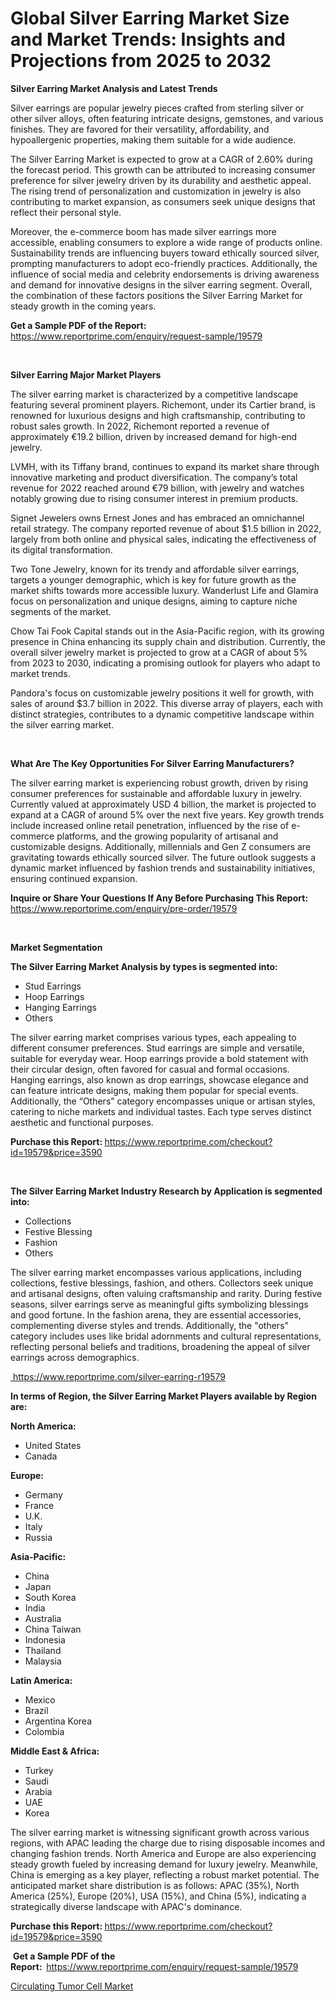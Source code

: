 <p><h1>Global Silver Earring Market Size and Market Trends: Insights and Projections from 2025 to 2032</h1></p><p><strong>Silver Earring Market Analysis and Latest Trends</strong></p>
<p><p>Silver earrings are popular jewelry pieces crafted from sterling silver or other silver alloys, often featuring intricate designs, gemstones, and various finishes. They are favored for their versatility, affordability, and hypoallergenic properties, making them suitable for a wide audience.</p><p>The Silver Earring Market is expected to grow at a CAGR of 2.60% during the forecast period. This growth can be attributed to increasing consumer preference for silver jewelry driven by its durability and aesthetic appeal. The rising trend of personalization and customization in jewelry is also contributing to market expansion, as consumers seek unique designs that reflect their personal style.</p><p>Moreover, the e-commerce boom has made silver earrings more accessible, enabling consumers to explore a wide range of products online. Sustainability trends are influencing buyers toward ethically sourced silver, prompting manufacturers to adopt eco-friendly practices. Additionally, the influence of social media and celebrity endorsements is driving awareness and demand for innovative designs in the silver earring segment. Overall, the combination of these factors positions the Silver Earring Market for steady growth in the coming years.</p></p>
<p><strong>Get a Sample PDF of the Report:&nbsp;</strong> <a href="https://www.reportprime.com/enquiry/request-sample/19579?utm_campaign=3171&utm_medium=2&utm_source=Github&utm_content=ia&utm_term=20032025&utm_id=silver-earring">https://www.reportprime.com/enquiry/request-sample/19579</a></p>
<p>&nbsp;</p>
<p><strong>Silver Earring Major Market Players</strong></p>
<p><p>The silver earring market is characterized by a competitive landscape featuring several prominent players. Richemont, under its Cartier brand, is renowned for luxurious designs and high craftsmanship, contributing to robust sales growth. In 2022, Richemont reported a revenue of approximately €19.2 billion, driven by increased demand for high-end jewelry.</p><p>LVMH, with its Tiffany brand, continues to expand its market share through innovative marketing and product diversification. The company’s total revenue for 2022 reached around €79 billion, with jewelry and watches notably growing due to rising consumer interest in premium products.</p><p>Signet Jewelers owns Ernest Jones and has embraced an omnichannel retail strategy. The company reported revenue of about $1.5 billion in 2022, largely from both online and physical sales, indicating the effectiveness of its digital transformation.</p><p>Two Tone Jewelry, known for its trendy and affordable silver earrings, targets a younger demographic, which is key for future growth as the market shifts towards more accessible luxury. Wanderlust Life and Glamira focus on personalization and unique designs, aiming to capture niche segments of the market. </p><p>Chow Tai Fook Capital stands out in the Asia-Pacific region, with its growing presence in China enhancing its supply chain and distribution. Currently, the overall silver jewelry market is projected to grow at a CAGR of about 5% from 2023 to 2030, indicating a promising outlook for players who adapt to market trends.</p><p>Pandora's focus on customizable jewelry positions it well for growth, with sales of around $3.7 billion in 2022. This diverse array of players, each with distinct strategies, contributes to a dynamic competitive landscape within the silver earring market.</p></p>
<p>&nbsp;</p>
<p><strong>What Are The Key Opportunities For Silver Earring Manufacturers?</strong></p>
<p><p>The silver earring market is experiencing robust growth, driven by rising consumer preferences for sustainable and affordable luxury in jewelry. Currently valued at approximately USD 4 billion, the market is projected to expand at a CAGR of around 5% over the next five years. Key growth trends include increased online retail penetration, influenced by the rise of e-commerce platforms, and the growing popularity of artisanal and customizable designs. Additionally, millennials and Gen Z consumers are gravitating towards ethically sourced silver. The future outlook suggests a dynamic market influenced by fashion trends and sustainability initiatives, ensuring continued expansion.</p></p>
<p><strong>Inquire or Share Your Questions If Any Before Purchasing This Report:</strong> <a href="https://www.reportprime.com/enquiry/pre-order/19579?utm_campaign=3171&utm_medium=2&utm_source=Github&utm_content=ia&utm_term=20032025&utm_id=silver-earring">https://www.reportprime.com/enquiry/pre-order/19579</a></p>
<p>&nbsp;</p>
<p><strong>Market Segmentation</strong></p>
<p><strong>The Silver Earring Market Analysis by types is segmented into:</strong></p>
<p><ul><li>Stud Earrings</li><li>Hoop Earrings</li><li>Hanging Earrings</li><li>Others</li></ul></p>
<p><p>The silver earring market comprises various types, each appealing to different consumer preferences. Stud earrings are simple and versatile, suitable for everyday wear. Hoop earrings provide a bold statement with their circular design, often favored for casual and formal occasions. Hanging earrings, also known as drop earrings, showcase elegance and can feature intricate designs, making them popular for special events. Additionally, the “Others” category encompasses unique or artisan styles, catering to niche markets and individual tastes. Each type serves distinct aesthetic and functional purposes.</p></p>
<p><strong>Purchase this Report:&nbsp;</strong><a href="https://www.reportprime.com/checkout?id=19579&price=3590&utm_campaign=3171&utm_medium=2&utm_source=Github&utm_content=ia&utm_term=20032025&utm_id=silver-earring">https://www.reportprime.com/checkout?id=19579&price=3590</a></p>
<p>&nbsp;</p>
<p><strong>The Silver Earring Market Industry Research by Application is segmented into:</strong></p>
<p><ul><li>Collections</li><li>Festive Blessing</li><li>Fashion</li><li>Others</li></ul></p>
<p><p>The silver earring market encompasses various applications, including collections, festive blessings, fashion, and others. Collectors seek unique and artisanal designs, often valuing craftsmanship and rarity. During festive seasons, silver earrings serve as meaningful gifts symbolizing blessings and good fortune. In the fashion arena, they are essential accessories, complementing diverse styles and trends. Additionally, the "others" category includes uses like bridal adornments and cultural representations, reflecting personal beliefs and traditions, broadening the appeal of silver earrings across demographics.</p></p>
<p><a href="https://www.reportprime.com/silver-earring-r19579?utm_campaign=3171&utm_medium=2&utm_source=Github&utm_content=ia&utm_term=20032025&utm_id=silver-earring">&nbsp;https://www.reportprime.com/silver-earring-r19579</a></p>
<p><strong>In terms of Region, the Silver Earring Market Players available by Region are:</strong></p>
<p>
    <p> <strong> North America: </strong>
        <ul>
            <li>United States</li>
            <li>Canada</li>
        </ul>
        </p> 
    <p> <strong> Europe: </strong>
        <ul>
            <li>Germany</li>
            <li>France</li>
            <li>U.K.</li>
            <li>Italy</li>
            <li>Russia</li>
        </ul>
        </p> 
    <p> <strong> Asia-Pacific: </strong>
        <ul>
            <li>China</li>
            <li>Japan</li>
            <li>South Korea</li>
            <li>India</li>
            <li>Australia</li>
            <li>China Taiwan</li>
            <li>Indonesia</li>
            <li>Thailand</li>
            <li>Malaysia</li>
        </ul>
        </p> 
    <p> <strong> Latin America: </strong>
        <ul>
            <li>Mexico</li>
            <li>Brazil</li>
            <li>Argentina Korea</li>
            <li>Colombia</li>
        </ul>
        </p> 
    <p> <strong> Middle East & Africa: </strong>
        <ul>
            <li>Turkey</li>
            <li>Saudi</li>
            <li>Arabia</li>
            <li>UAE</li>
            <li>Korea</li>
        </ul>
    </p>
    </p>
<p><p>The silver earring market is witnessing significant growth across various regions, with APAC leading the charge due to rising disposable incomes and changing fashion trends. North America and Europe are also experiencing steady growth fueled by increasing demand for luxury jewelry. Meanwhile, China is emerging as a key player, reflecting a robust market potential. The anticipated market share distribution is as follows: APAC (35%), North America (25%), Europe (20%), USA (15%), and China (5%), indicating a strategically diverse landscape with APAC's dominance.</p></p>
<p><strong>Purchase this Report: </strong><a href="https://www.reportprime.com/checkout?id=19579&price=3590&utm_campaign=3171&utm_medium=2&utm_source=Github&utm_content=ia&utm_term=20032025&utm_id=silver-earring">https://www.reportprime.com/checkout?id=19579&price=3590</a></p>
<p>&nbsp;<strong>Get a Sample PDF of the Report:&nbsp;&nbsp;</strong><a href="https://www.reportprime.com/enquiry/request-sample/19579?utm_campaign=3171&utm_medium=2&utm_source=Github&utm_content=ia&utm_term=20032025&utm_id=silver-earring">https://www.reportprime.com/enquiry/request-sample/19579</a></p>
<p><strong></strong></p>
<p><p><a href="https://github.com/waldarolka1j/Market-Research-Report-List-1/blob/main/circulating-tumor-cell-market.md?utm_campaign=3171&utm_medium=2&utm_source=Github&utm_content=ia&utm_term=20032025&utm_id=silver-earring">Circulating Tumor Cell Market</a></p></p>